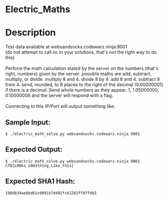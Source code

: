 # Electric_Maths

# Description

<p>Test data available at websandsocks.codewarz.ninja:9001<br/>
(do not attempt to call nc in your solutions, that's not the right way to do this)<br/><br/>
Perform the math calculation stated by the server on the numbers (that's right, numbers) given by the server. possible maths are add, subtract, multiply, or divide. mulitply 8 and 4. divide 8 by 4. add 8 and 4. subtract 8 from 4. send, rounded, to 8 places to the right of the decimal (0.00000001) if there is a decimal. Send whole numbers as they appear. 1, 1.05000000, 0.10000008 and the server will respond with a flag.
<br/><br/>
Connecting to this IP/Port will output something like:
</p>

## Sample Input:

```
$ ./electric_math_solve.py websandsocks.codewarz.ninja 9001
```
## Expected Output:

```
$ ./electric_math_solve.py websandsocks.codewarz.ninja 9001
CTD{L00ks_s0m3th1ng_L1ke_th1s}
```
## Expected SHA1 Hash:

```
198db34aebbd61c0091b7d492fc61202ff8ff4b5
```

